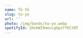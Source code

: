 ```yaml
---
name: Tō Yō
slug: to-yo
url: ''
photo: /img/bands/to-yo.webp
spotifyId: 1HsbWI9eeccgUpzffKCYQT
---
```

